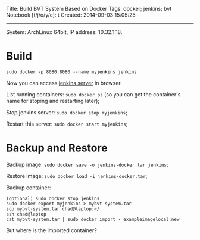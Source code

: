 Title: Build BVT System Based on Docker
Tags: docker; jenkins; bvt
Notebook [t/j/o/y/c]: t
Created: 2014-09-03 15:05:25

------

System: ArchLinux 64bit, IP address: 10.32.1.18.

# Build

```
sudo docker -p 8080:8080 --name myjenkins jenkins
```

Now you can access [jenkins server](http://10.32.1.18:8080) in browser.

List running containers: `sudo docker ps` (so you can get the container's name for stoping and restarting later);

Stop jenkins server: `sudo docker stop myjenkins`;

Restart this server: `sudo docker start myjenkins`;

# Backup and Restore

Backup image: `sudo docker save -o jenkins-docker.tar jenkins`;

Restore image: `sudo docker load -i jenkins-docker.tar`;

Backup container: 

```
(optional) sudo docker stop jenkins
sudo docker export myjenkins > mybvt-system.tar
scp mybvt-system.tar chad@laptop:~/
ssh chad@laptop
cat mybvt-system.tar | sudo docker import - exampleimagelocal:new
```

But where is the imported container?
